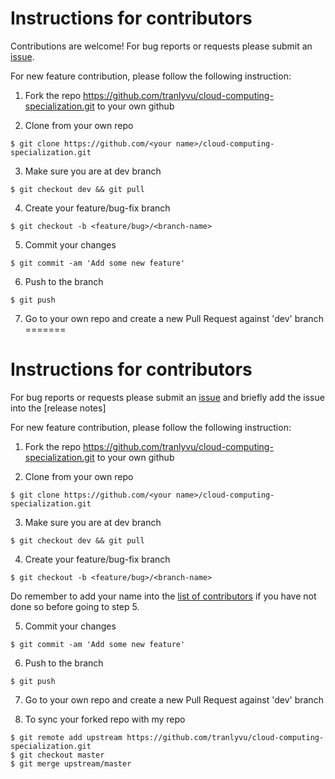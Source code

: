 # **Instructions for contributors**

Contributions are welcome! For bug reports or requests please submit an [issue](https://github.com/tranlyvu/cloud-computing-specialization/issues).

For new feature contribution, please follow the following instruction:

1. Fork the repo https://github.com/tranlyvu/cloud-computing-specialization.git to your own github

2. Clone from your own repo

`$ git clone https://github.com/<your name>/cloud-computing-specialization.git`

3. Make sure you are at dev branch 

`$ git checkout dev && git pull`

4. Create your feature/bug-fix branch

`$ git checkout -b <feature/bug>/<branch-name>`

5. Commit your changes 

`$ git commit -am 'Add some new feature'`

6. Push to the branch 

`$ git push`

7. Go to your own repo and create a new Pull Request against 'dev' branch
=======
# **Instructions for contributors**

For bug reports or requests please submit an [issue](https://github.com/tranlyvu/cloud-computing-specialization/issues) and briefly add the issue into the [release notes]

For new feature contribution, please follow the following instruction:

1. Fork the repo https://github.com/tranlyvu/cloud-computing-specialization.git to your own github

2. Clone from your own repo

`$ git clone https://github.com/<your name>/cloud-computing-specialization.git`

3. Make sure you are at dev branch 

`$ git checkout dev && git pull`

4. Create your feature/bug-fix branch

`$ git checkout -b <feature/bug>/<branch-name>`

Do remember to add your name into the [list of contributors](https://github.com/tranlyvu/cloud-computing-specialization/blob/dev/CONTRIBUTORS.md) if you have not done so before going to step 5.

5. Commit your changes 

`$ git commit -am 'Add some new feature'`

6. Push to the branch 

`$ git push`

7. Go to your own repo and create a new Pull Request against 'dev' branch

8. To sync your forked repo with my repo

```
$ git remote add upstream https://github.com/tranlyvu/cloud-computing-specialization.git
$ git checkout master
$ git merge upstream/master
```

